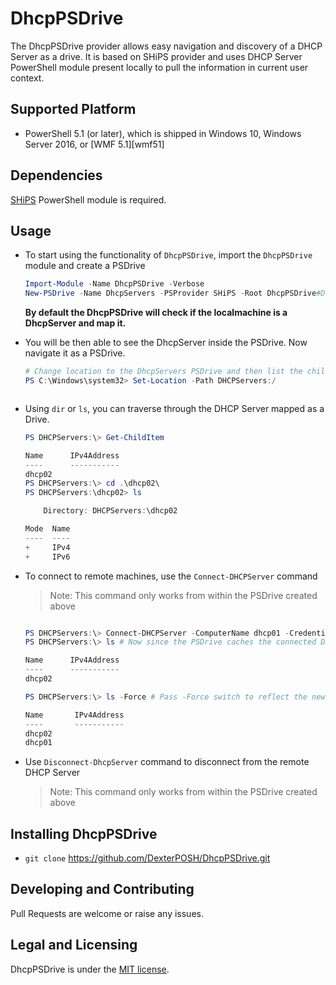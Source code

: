 # DhcpPSDrive

The DhcpPSDrive provider allows easy navigation and discovery of a DHCP Server as a drive.
It is based on SHiPS provider and uses DHCP Server PowerShell module present locally to pull the information in current user context.

## Supported Platform

- PowerShell 5.1 (or later), which is shipped in Windows 10, Windows Server 2016, or [WMF 5.1][wmf51]

## Dependencies

[SHiPS](https://github.com/PowerShell/SHiPS) PowerShell module is required.

## Usage

- To start using the functionality of `DhcpPSDrive`, import the `DhcpPSDrive` module and create a PSDrive

    ```powershell
    Import-Module -Name DhcpPSDrive -Verbose
    New-PSDrive -Name DhcpServers -PSProvider SHiPS -Root DhcpPSDrive#DhcpRoot
    ```
    **By default the DhcpPSDrive will check if the localmachine is a DhcpServer and map it.**

- You will be then able to see the DhcpServer inside the PSDrive. Now navigate it as a PSDrive.
    ```powershell
    # Change location to the DhcpServers PSDrive and then list the child items
    PS C:\Windows\system32> Set-Location -Path DHCPServers:/

    

    ```

- Using `dir` or `ls`, you can traverse through the DHCP Server mapped as a Drive.

    ```powershell
    PS DHCPServers:\> Get-ChildItem

    Name      IPv4Address
    ----      -----------
    dhcp02
    PS DHCPServers:\> cd .\dhcp02\
    PS DHCPServers:\dhcp02> ls

        Directory: DHCPServers:\dhcp02

    Mode  Name
    ----  ----
    +     IPv4
    +     IPv6
    ```

- To connect to remote machines, use the `Connect-DHCPServer` command
    > Note: This command only  works from within the PSDrive created above

    ```powershell

    PS DHCPServers:\> Connect-DHCPServer -ComputerName dhcp01 -Credential (Get-Credential)
    PS DHCPServers:\> ls # Now since the PSDrive caches the connected DHCP servers, this does not reflect the new machine

    Name      IPv4Address
    ----      -----------
    dhcp02

    PS DHCPServers:\> ls -Force # Pass -Force switch to reflect the new machine connected

    Name       IPv4Address
    ----       -----------
    dhcp02
    dhcp01

    ```
- Use `Disconnect-DhcpServer` command to disconnect from the remote DHCP Server
    > Note: This command only works from within the PSDrive created above

## Installing DhcpPSDrive

- `git clone` https://github.com/DexterPOSH/DhcpPSDrive.git

## Developing and Contributing

Pull Requests are welcome or raise any issues.

## Legal and Licensing

DhcpPSDrive is under the [MIT license][license].

[license]: LICENSE